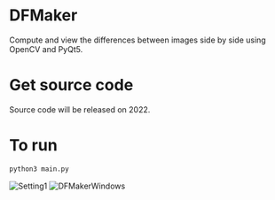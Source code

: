 # DFMaker
Compute and view the differences between images side by side using OpenCV and PyQt5.

# Get source code
Source code will be released on 2022.


# To run
```Bash
python3 main.py
```


![Setting1](https://user-images.githubusercontent.com/53622566/142962746-addc4fc4-6256-44ac-bfed-3bb372f1c958.png)
![DFMakerWindows](https://user-images.githubusercontent.com/53622566/142962439-32b231cc-9685-416b-9c30-659b64c606b2.png)
